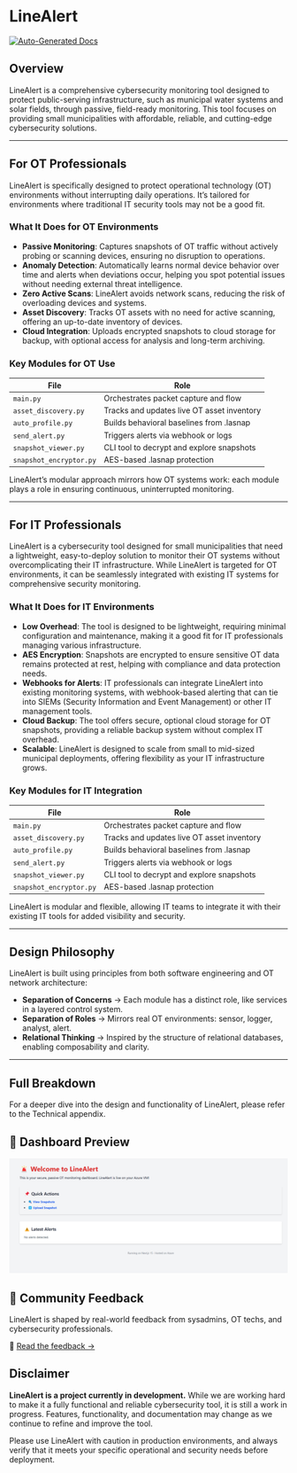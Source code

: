 # LineAlert

[![Auto-Generated Docs](https://img.shields.io/badge/docs-generated-blue.svg)](./documentation_output.md)

## Overview

LineAlert is a comprehensive cybersecurity monitoring tool designed to protect public-serving infrastructure, such as municipal water systems and solar fields, through passive, field-ready monitoring. This tool focuses on providing small municipalities with affordable, reliable, and cutting-edge cybersecurity solutions.

---

## For OT Professionals

LineAlert is specifically designed to protect operational technology (OT) environments without interrupting daily operations. It’s tailored for environments where traditional IT security tools may not be a good fit.

### What It Does for OT Environments

- **Passive Monitoring**: Captures snapshots of OT traffic without actively probing or scanning devices, ensuring no disruption to operations.
- **Anomaly Detection**: Automatically learns normal device behavior over time and alerts when deviations occur, helping you spot potential issues without needing external threat intelligence.
- **Zero Active Scans**: LineAlert avoids network scans, reducing the risk of overloading devices and systems.
- **Asset Discovery**: Tracks OT assets with no need for active scanning, offering an up-to-date inventory of devices.
- **Cloud Integration**: Uploads encrypted snapshots to cloud storage for backup, with optional access for analysis and long-term archiving.

### Key Modules for OT Use

| File                  | Role                                                   |
| --------------------- | ------------------------------------------------------ |
| `main.py`             | Orchestrates packet capture and flow                   |
| `asset_discovery.py`  | Tracks and updates live OT asset inventory             |
| `auto_profile.py`     | Builds behavioral baselines from .lasnap               |
| `send_alert.py`       | Triggers alerts via webhook or logs                    |
| `snapshot_viewer.py`  | CLI tool to decrypt and explore snapshots              |
| `snapshot_encryptor.py`| AES-based .lasnap protection                          |

LineAlert’s modular approach mirrors how OT systems work: each module plays a role in ensuring continuous, uninterrupted monitoring.

---

## For IT Professionals

LineAlert is a cybersecurity tool designed for small municipalities that need a lightweight, easy-to-deploy solution to monitor their OT systems without overcomplicating their IT infrastructure. While LineAlert is targeted for OT environments, it can be seamlessly integrated with existing IT systems for comprehensive security monitoring.

### What It Does for IT Environments

- **Low Overhead**: The tool is designed to be lightweight, requiring minimal configuration and maintenance, making it a good fit for IT professionals managing various infrastructure.
- **AES Encryption**: Snapshots are encrypted to ensure sensitive OT data remains protected at rest, helping with compliance and data protection needs.
- **Webhooks for Alerts**: IT professionals can integrate LineAlert into existing monitoring systems, with webhook-based alerting that can tie into SIEMs (Security Information and Event Management) or other IT management tools.
- **Cloud Backup**: The tool offers secure, optional cloud storage for OT snapshots, providing a reliable backup system without complex IT overhead.
- **Scalable**: LineAlert is designed to scale from small to mid-sized municipal deployments, offering flexibility as your IT infrastructure grows.

### Key Modules for IT Integration

| File                  | Role                                                   |
| --------------------- | ------------------------------------------------------ |
| `main.py`             | Orchestrates packet capture and flow                   |
| `asset_discovery.py`  | Tracks and updates live OT asset inventory             |
| `auto_profile.py`     | Builds behavioral baselines from .lasnap               |
| `send_alert.py`       | Triggers alerts via webhook or logs                    |
| `snapshot_viewer.py`  | CLI tool to decrypt and explore snapshots              |
| `snapshot_encryptor.py`| AES-based .lasnap protection                          |

LineAlert is modular and flexible, allowing IT teams to integrate it with their existing IT tools for added visibility and security.

---

## Design Philosophy

LineAlert is built using principles from both software engineering and OT network architecture:

- **Separation of Concerns** → Each module has a distinct role, like services in a layered control system.
- **Separation of Roles** → Mirrors real OT environments: sensor, logger, analyst, alert.
- **Relational Thinking** → Inspired by the structure of relational databases, enabling composability and clarity.

---

## Full Breakdown

For a deeper dive into the design and functionality of LineAlert, please refer to the Technical appendix.


## 📸 Dashboard Preview

![LineAlert Dashboard](https://raw.githubusercontent.com/AlertForTowns/linealert/main/docs/dashboard.png)


## 💬 Community Feedback

LineAlert is shaped by real-world feedback from sysadmins, OT techs, and cybersecurity professionals.

📖 [Read the feedback →](docs/COMMUNITY_FEEDBACK.md)


## Disclaimer

**LineAlert is a project currently in development.** While we are working hard to make it a fully functional and reliable cybersecurity tool, it is still a work in progress. Features, functionality, and documentation may change as we continue to refine and improve the tool. 

Please use LineAlert with caution in production environments, and always verify that it meets your specific operational and security needs before deployment.
